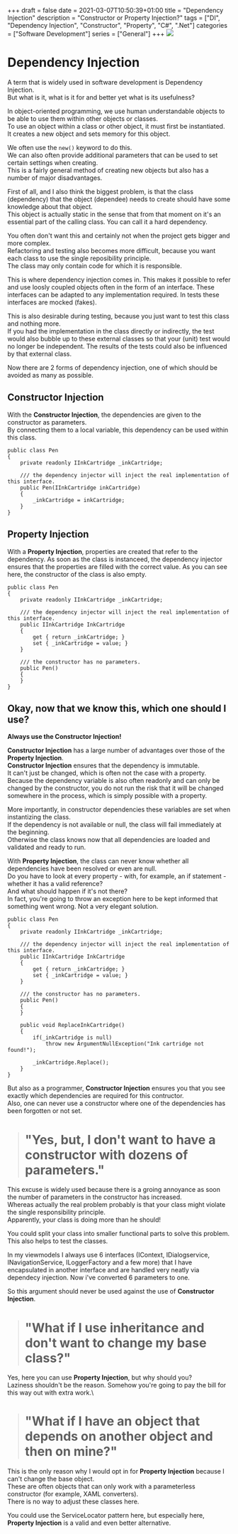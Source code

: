 +++ 
draft = false
date = 2021-03-07T10:50:39+01:00
title = "Dependency Injection"
description = "Constructor or Property Injection?"
tags = ["DI", "Dependency Injection", "Constructor", "Property", "C#", ".Net"]
categories = ["Software Development"]
series = ["General"]
+++
![](/images/Injection.png)

# Dependency Injection

A term that is widely used in software development is Dependency Injection.\
But what is it, what is it for and better yet what is its usefulness?

In object-oriented programming, we use human understandable objects to be able to use them within other objects or classes.\
To use an object within a class or other object, it must first be instantiated.\
It creates a new object and sets memory for this object.

We often use the ```new()``` keyword to do this.\
We can also often provide additional parameters that can be used to set certain settings when creating.\
This is a fairly general method of creating new objects but also has a number of major disadvantages.

First of all, and I also think the biggest problem, is that the class (dependency) that the object (dependee) needs to create should have some knowledge about that object.\
This object is actually static in the sense that from that moment on it's an essential part of the calling class.
You can call it a hard dependency.

You often don't want this and certainly not when the project gets bigger and more complex.\
Refactoring and testing also becomes more difficult, because you want each class to use the single reposibility principle.\
The class may only contain code for which it is responsible.

This is where dependency injection comes in. This makes it possible to refer and use loosly coupled objects often in the form of an interface.
These interfaces can be adapted to any implementation required. In tests these interfaces are mocked (fakes).

This is also desirable during testing, because you just want to test this class and nothing more.\
If you had the implementation in the class directly or indirectly, the test would also bubble up to these external classes so that your (unit) test would no longer be independent. The results of the tests could also be influenced by that external class.

Now there are 2 forms of dependency injection, one of which should be avoided as many as possible.

## Constructor Injection
With the **Constructor Injection**, the dependencies are given to the constructor as parameters.\
By connecting them to a local variable, this dependency can be used within this class. 

```
public class Pen
{
    private readonly IInkCartridge _inkCartridge;

    /// the dependency injector will inject the real implementation of this interface.
    public Pen(IInkCartridge inkCartridge)
    {
        _inkCartridge = inkCartridge;
    }
}
```

## Property Injection
With a **Property Injection**, properties are created that refer to the dependency. As soon as the class is instanceed, the dependency injector ensures that the properties are filled with the correct value. As you can see here, the constructor of the class is also empty.

```
public class Pen
{
    private readonly IInkCartridge _inkCartridge;

    /// the dependency injector will inject the real implementation of this interface.
    public IInkCartridge InkCartridge
    {
        get { return _inkCartridge; }
        set { _inkCartridge = value; }
    }

    /// the constructor has no parameters.
    public Pen()
    {
    }
}
```

## Okay, now that we know this, which one should I use?

**Always use the **Constructor Injection**!**

**Constructor Injection** has a large number of advantages over those of the **Property Injection**.\
**Constructor Injection** ensures that the dependency is immutable.\
It can't just be changed, which is often not the case with a property.\
Because the dependency variable is also often readonly and can only be changed by the constructor, you do not run the risk that it will be changed somewhere in the process, which is simply possible with a property.

More importantly, in constructor dependencies these variables are set when instantizing the class.\
If the dependency is not available or null, the class will fail immediately at the beginning.\
Otherwise the class knows now that all dependencies are loaded and validated and ready to run.

With **Property Injection**, the class can never know whether all dependencies have been resolved or even are null.\
Do you have to look at every property - with, for example, an if statement - whether it has a valid reference?\
And what should happen if it's not there?\
In fact, you're going to throw an exception here to be kept informed that something went wrong. Not a very elegant solution.

```
public class Pen
{
    private readonly IInkCartridge _inkCartridge;

    /// the dependency injector will inject the real implementation of this interface.
    public IInkCartridge InkCartridge
    {
        get { return _inkCartridge; }
        set { _inkCartridge = value; }
    }

    /// the constructor has no parameters.
    public Pen()
    {
    }

    public void ReplaceInkCartridge()
    {
        if(_inkCartridge is null)
            throw new ArgumentNullException("Ink cartridge not found!");

        _inkCartridge.Replace();
    }
}
```

But also as a programmer, **Constructor Injection** ensures you that you see exactly which dependencies are required for this contructor.\
Also, one can never use a constructor where one of the dependencies has been forgotten or not set.


> # "Yes, but, I don't want to have a constructor with dozens of parameters."

This excuse is widely used because there is a groing annoyance as soon the number of parameters in the constructor has increased.\
Whereas actually the real problem probably is that your class might violate the single responsibility principle.\
Apparently, your class is doing more than he should!

You could split your class into smaller functional parts to solve this problem.\
This also helps to test the classes.

In my viewmodels I always use 6 interfaces (IContext, IDialogservice, INavigationService, ILoggerFactory and a few more) that I have encapsulated in another interface and are handled very neatly via dependecy injection. Now i've converted 6 parameters to one.

So this argument should never be used against the use of **Constructor Injection**.

> # "What if I use inheritance and don't want to change my base class?"

Yes, here you can use **Property Injection**, but why should you?\
Laziness shouldn't be the reason.
Somehow you're going to pay the bill for this way out with extra work.\

> # "What if I have an object that depends on another object and then on mine?"

This is the only reason why I would opt in for **Property Injection** because I can't change the base object.\
These are often objects that can only work with a parameterless constructor (for example, XAML converters).\
There is no way to adjust these classes here.

You could use the ServiceLocator pattern here, but especially here, **Property Injection** is a valid and even better alternative.